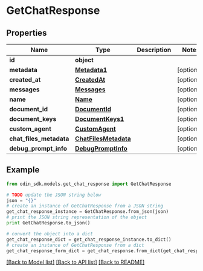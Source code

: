 # GetChatResponse


## Properties

Name | Type | Description | Notes
------------ | ------------- | ------------- | -------------
**id** | **object** |  | 
**metadata** | [**Metadata1**](Metadata1.md) |  | [optional] 
**created_at** | [**CreatedAt**](CreatedAt.md) |  | [optional] 
**messages** | [**Messages**](Messages.md) |  | [optional] 
**name** | [**Name**](Name.md) |  | [optional] 
**document_id** | [**DocumentId**](DocumentId.md) |  | [optional] 
**document_keys** | [**DocumentKeys1**](DocumentKeys1.md) |  | [optional] 
**custom_agent** | [**CustomAgent**](CustomAgent.md) |  | [optional] 
**chat_files_metadata** | [**ChatFilesMetadata**](ChatFilesMetadata.md) |  | [optional] 
**debug_prompt_info** | [**DebugPromptInfo**](DebugPromptInfo.md) |  | [optional] 

## Example

```python
from odin_sdk.models.get_chat_response import GetChatResponse

# TODO update the JSON string below
json = "{}"
# create an instance of GetChatResponse from a JSON string
get_chat_response_instance = GetChatResponse.from_json(json)
# print the JSON string representation of the object
print GetChatResponse.to_json()

# convert the object into a dict
get_chat_response_dict = get_chat_response_instance.to_dict()
# create an instance of GetChatResponse from a dict
get_chat_response_form_dict = get_chat_response.from_dict(get_chat_response_dict)
```
[[Back to Model list]](../README.md#documentation-for-models) [[Back to API list]](../README.md#documentation-for-api-endpoints) [[Back to README]](../README.md)


